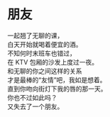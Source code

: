 # 朋友

一起翘了无聊的课，\
白天开始就喝着便宜的酒。\
不知何时末班车也错过，\
在 KTV 包厢的沙发上度过一夜。\
和无聊的你之间这样的关系\
才是最棒的“友情”吧，我如是想着。\
直到你吻向街灯下我的唇的那一天。\
你也不过如此吗？\
又失去了一个朋友。



















